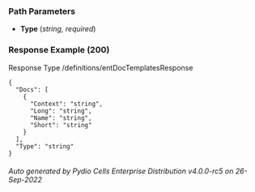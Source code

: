 






 
  


### Path Parameters

 - **Type** (_string, required_) 




### Response Example (200)
Response Type /definitions/entDocTemplatesResponse

```
{
  "Docs": [
    {
      "Context": "string",
      "Long": "string",
      "Name": "string",
      "Short": "string"
    }
  ],
  "Type": "string"
}
```




###### Auto generated by Pydio Cells Enterprise Distribution v4.0.0-rc5 on 26-Sep-2022
